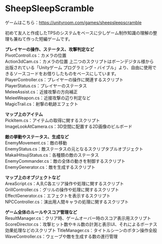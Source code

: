 # SheepSleepScramble

ゲームはこちら：https://unityroom.com/games/sheepsleepscramble

初めて友人と作成したTPSのシステムをベースに少しゲーム制作知識の理解の整理も兼ねて作った短編ゲームです。

**プレイヤーの操作、ステータス、攻撃判定など**  
PivotControll.cs：カメラの位置  
Action3dCam.cs：カメラの位置 
上二つのスクリプトはボーンデジタル様から出版されている「Unityゲーム プログラミング・バイブル」より、自由に使用できるソースコードをお借りしたものをベースにしています。
PlayerController.cs：プレイヤーの操作に関連するスクリプト  
PlayerStatus.cs：プレイヤーのステータス  
MeleeAssist.cs：近接攻撃の方向補正  
MeleeWeapon.cs：近接攻撃の辺り判定など  
MagicTrail.cs：射撃の軌跡エフェクト  


**マップ上のアイテム**  
PickItem.cs：アイテムの取得に関するスクリプト  
ImageLookAtCamera.cs：3D空間に配置する2D画像のビルボード  


**敵の挙動やステータス、生成など**  
EnemyMovement.cs：敵の移動  
EnemyStatus.cs：敵ステータスの元となるスクリプタブルオブジェクト  
MakaiHitsujiStatus.cs：各種類の敵のステータス  
EnemyCommander.cs：敵の全体の動きを制御するスクリプト  
EnemyGenerator.cs：敵を生成するスクリプト  


**マップ上のオブジェクトなど**  
AreaScript.cs：A,B,C各エリア操作や処理に関するスクリプト  
GrillController.cs：グリルの操作や処理に関するスクリプト  
EffectGenerator.cs：エフェクトを表示するスクリプト  
NPCController.cs：演出用人間キャラの処理に関するスクリプト  


**ゲーム全体のルールやスコア管理など**  
ResultManager.cs：クリア時、ゲームオーバー時のスコア表示用スクリプト  
ScoreDirector.cs：攻撃ヒット数やキル数の計測と表示UI、それによるボーナス効果処理などのスクリプト
TitleManager.cs：タイトルシーンのボタン操作全般
WaveController.cs：ウェーブや敵を生成する数の進行管理
